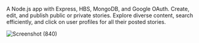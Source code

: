 A Node.js app with Express, HBS, MongoDB, and Google OAuth. Create, edit, and publish public or private stories. Explore diverse content, search efficiently, and click on user profiles for all their posted stories.

![Screenshot (840)](https://github.com/ayushydv100/stories-hub/assets/147692225/5becdcf4-14a9-44a3-8e18-278fac7482fb)
